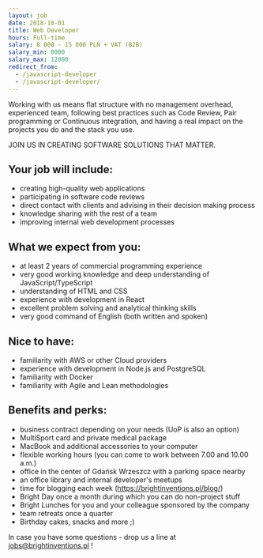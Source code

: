 ```yaml
---
layout: job
date: 2018-10-01
title: Web Developer
hours: Full-time
salary: 8 000 - 15 000 PLN + VAT (B2B)
salary_min: 8000
salary_max: 12000
redirect_from:
  - /javascript-developer
  - /javascript-developer/
---
```

Working with us means flat structure with no management overhead, experienced team, following best practices such as Code Review, Pair programming or Continuous integration, and having a real impact on the projects you do and the stack you use.   

JOIN US IN CREATING SOFTWARE SOLUTIONS THAT MATTER.

## Your job will include:

* creating high-quality web applications 
* participating in software code reviews
* direct contact with clients and advising in their decision making process 
* knowledge sharing with the rest of a team
* improving internal web development processes

## What we expect from you:

* at least 2 years of commercial programming experience
* very good working knowledge and deep understanding of JavaScript/TypeScript
* understanding of HTML and CSS
* experience with development in React
* excellent problem solving and analytical thinking skills
* very good command of English (both written and spoken)

## Nice to have:

* familiarity with AWS or other Cloud providers
* experience with development in Node.js and PostgreSQL
* familiarity with Docker
* familiarity with Agile and Lean methodologies

## Benefits and perks:

* business contract depending on your needs (UoP is also an option)
* MultiSport card and private medical package 
* MacBook and additional accessories to your computer 
* flexible working hours (you can come to work between 7.00 and 10.00 a.m.) 
* office in the center of Gdańsk Wrzeszcz with a parking space nearby
* an office library and internal developer's meetups
* time for blogging each week (https://brightinventions.pl/blog/) &nbsp;
* Bright Day once a month during which you can do non-project stuff 
* Bright Lunches for you and your colleague sponsored by the company 
* team retreats once a quarter
* Birthday cakes, snacks and more ;) 


In case you have some questions - drop us a line at jobs@brightinventions.pl !
